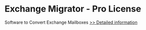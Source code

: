 # Exchange Migrator - Pro License
Software to Convert Exchange Mailboxes
[>> Detailed information](https://secure.shareit.com/shareit/product.html?productid=300878075&affiliateid=200057808)